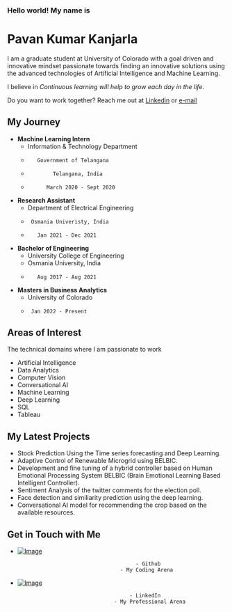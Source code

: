 ### Hello world! My name is
# Pavan Kumar Kanjarla

I am a graduate student at University of Colorado with a goal driven and innovative mindset
passionate towards finding an innovative solutions using the advanced technologies of Artificial Intelligence and Machine Learning.

I believe in _Continuous learning will help to grow each day in the life_.

Do you want to work together? 
Reach me out at [Linkedin](https://www.linkedin.com/in/pavan-kumar-kanjarla-022293152) or [e-mail](pavankumark.be21@uceou.edu)


## My Journey

-   **Machine Learning Intern**
      -   Information & Technology Department
      -        Government of Telangana
      -             Telangana, India
      -           March 2020 - Sept 2020
             
-   **Research Assistant**
      -  Department of Electrical Engineering
      -      Osmania Univeristy, India
      -        Jan 2021 - Dec 2021
               
-   **Bachelor of Engineering**
      - University College of Engineering
      -    Osmania University, India
      -        Aug 2017 - Aug 2021
                
-   **Masters in Business Analytics**
      -    University of Colorado
      -      Jan 2022 - Present 
            
## Areas of Interest
The technical domains where I am passionate to work

- Artificial Intelligence
- Data Analytics
- Computer Vision
- Conversational AI
- Machine Learning
- Deep Learning
- SQL
- Tableau
        
## My Latest Projects

- Stock Prediction Using the Time series forecasting and Deep Learning.
- Adaptive Control of Renewable Microgrid using BELBIC.
- Development and fine tuning of a hybrid controller based on Human Emotional Processing System BELBIC (Brain Emotional Learning Based Intelligent Controller).
- Sentiment Analysis of the twitter comments for the election poll.
- Face detection and similiarity prediction using the deep learning.
- Conversational AI model for recommending the crop based on the available resources.  


## Get in Touch with Me

- [![Image](https://miro.medium.com/max/700/0*9f5uMrKMjLbzEf7q.png)](https://github.com/pavankumarkanjarla)

                                            - Github
                                       - My Coding Arena
                                  
                                    
                                    
- [![Image](https://thinkdigitalfirst.com/wp-content/uploads/2017/05/linkedin-3157977_1920.jpg)](https://www.linkedin.com/in/pavan-kumar-kanjarla-022293152)

                                          - LinkedIn
                                     - My Professional Arena


